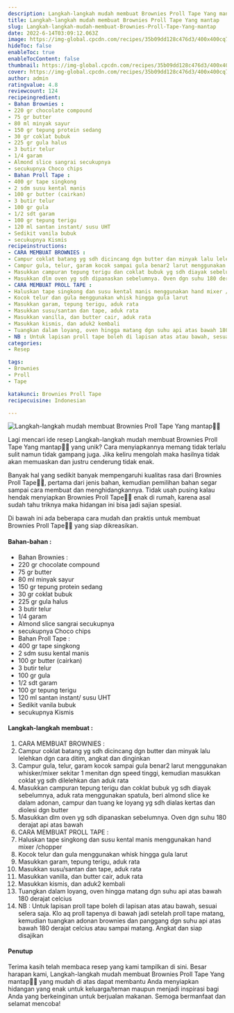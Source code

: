 ```yaml
---
description: Langkah-langkah mudah membuat Brownies Proll Tape Yang mantap"
title: Langkah-langkah mudah membuat Brownies Proll Tape Yang mantap
slug: Langkah-langkah-mudah-membuat-Brownies-Proll-Tape-Yang-mantap
date: 2022-6-14T03:09:12.063Z
image: https://img-global.cpcdn.com/recipes/35b09dd128c476d3/400x400cq70/photo.jpg
hideToc: false
enableToc: true
enableTocContent: false
thumbnail: https://img-global.cpcdn.com/recipes/35b09dd128c476d3/400x400cq70/photo.jpg
cover: https://img-global.cpcdn.com/recipes/35b09dd128c476d3/400x400cq70/photo.jpg
author: admin
ratingvalue: 4.8
reviewcount: 124
recipeingredient:
- Bahan Brownies :
- 220 gr chocolate compound
- 75 gr butter
- 80 ml minyak sayur
- 150 gr tepung protein sedang
- 30 gr coklat bubuk
- 225 gr gula halus
- 3 butir telur
- 1/4 garam
- Almond slice sangrai secukupnya
- secukupnya Choco chips
- Bahan Proll Tape :
- 400 gr tape singkong
- 2 sdm susu kental manis
- 100 gr butter (cairkan)
- 3 butir telur
- 100 gr gula
- 1/2 sdt garam
- 100 gr tepung terigu
- 120 ml santan instant/ susu UHT
- Sedikit vanila bubuk
- secukupnya Kismis
recipeinstructions:
- CARA MEMBUAT BROWNIES :
- Campur coklat batang yg sdh dicincang dgn butter dan minyak lalu lelehkan dgn cara ditim, angkat dan dinginkan
- Campur gula, telur, garam kocok sampai gula benar2 larut menggunakan whisker/mixer sekitar 1 menitan dgn speed tinggi, kemudian masukkan coklat yg sdh dilelehkan dan aduk rata
- Masukkan campuran tepung terigu dan coklat bubuk yg sdh diayak sebelumnya, aduk rata menggunakan spatula, beri almond slice ke dalam adonan, campur dan tuang ke loyang yg sdh dialas kertas dan diolesi dgn butter
- Masukkan dlm oven yg sdh dipanaskan sebelumnya. Oven dgn suhu 180 derajat api atas bawah
- CARA MEMBUAT PROLL TAPE :
- Haluskan tape singkong dan susu kental manis menggunakan hand mixer /chopper
- Kocok telur dan gula menggunakan whisk hingga gula larut
- Masukkan garam, tepung terigu, aduk rata
- Masukkan susu/santan dan tape, aduk rata
- Masukkan vanilla, dan butter cair, aduk rata
- Masukkan kismis, dan aduk2 kembali
- Tuangkan dalam loyang, oven hingga matang dgn suhu api atas bawah 180 derajat celcius
- NB : Untuk lapisan proll tape boleh di lapisan atas atau bawah, sesuai selera saja. Klo aq proll tapenya di bawah jadi setelah proll tape matang, kemudian tuangkan adonan brownies dan panggang dgn suhu api atas bawah 180 derajat celcius atau sampai matang. Angkat dan siap disajikan
categories:
- Resep

tags:
- Brownies
- Proll
- Tape

katakunci: Brownies Proll Tape
recipecuisine: Indonesian

---
```


![Langkah-langkah mudah membuat Brownies Proll Tape Yang mantap👩‍🍳](https://img-global.cpcdn.com/recipes/35b09dd128c476d3/400x400cq70/photo.jpg)

Lagi mencari ide resep Langkah-langkah mudah membuat Brownies Proll Tape Yang mantap👩‍🍳 yang unik? Cara menyiapkannya memang tidak terlalu sulit namun tidak gampang juga. Jika keliru mengolah maka hasilnya tidak akan memuaskan dan justru cenderung tidak enak.

Banyak hal yang sedikit banyak mempengaruhi kualitas rasa dari Brownies Proll Tape👩‍🍳, pertama dari jenis bahan, kemudian pemilihan bahan segar sampai cara membuat dan menghidangkannya. Tidak usah pusing kalau hendak menyiapkan Brownies Proll Tape👩‍🍳 enak di rumah, karena asal sudah tahu triknya maka hidangan ini bisa jadi sajian spesial.

Di bawah ini ada beberapa cara mudah dan praktis untuk membuat Brownies Proll Tape👩‍🍳 yang siap dikreasikan.

<!--inarticleads1-->

#### Bahan-bahan :

- Bahan Brownies :
- 220 gr chocolate compound
- 75 gr butter
- 80 ml minyak sayur
- 150 gr tepung protein sedang
- 30 gr coklat bubuk
- 225 gr gula halus
- 3 butir telur
- 1/4 garam
- Almond slice sangrai secukupnya
- secukupnya Choco chips
- Bahan Proll Tape :
- 400 gr tape singkong
- 2 sdm susu kental manis
- 100 gr butter (cairkan)
- 3 butir telur
- 100 gr gula
- 1/2 sdt garam
- 100 gr tepung terigu
- 120 ml santan instant/ susu UHT
- Sedikit vanila bubuk
- secukupnya Kismis

<!--inarticleads2-->

#### Langkah-langkah membuat :

1. CARA MEMBUAT BROWNIES :
1. Campur coklat batang yg sdh dicincang dgn butter dan minyak lalu lelehkan dgn cara ditim, angkat dan dinginkan
1. Campur gula, telur, garam kocok sampai gula benar2 larut menggunakan whisker/mixer sekitar 1 menitan dgn speed tinggi, kemudian masukkan coklat yg sdh dilelehkan dan aduk rata
1. Masukkan campuran tepung terigu dan coklat bubuk yg sdh diayak sebelumnya, aduk rata menggunakan spatula, beri almond slice ke dalam adonan, campur dan tuang ke loyang yg sdh dialas kertas dan diolesi dgn butter
1. Masukkan dlm oven yg sdh dipanaskan sebelumnya. Oven dgn suhu 180 derajat api atas bawah
1. CARA MEMBUAT PROLL TAPE :
1. Haluskan tape singkong dan susu kental manis menggunakan hand mixer /chopper
1. Kocok telur dan gula menggunakan whisk hingga gula larut
1. Masukkan garam, tepung terigu, aduk rata
1. Masukkan susu/santan dan tape, aduk rata
1. Masukkan vanilla, dan butter cair, aduk rata
1. Masukkan kismis, dan aduk2 kembali
1. Tuangkan dalam loyang, oven hingga matang dgn suhu api atas bawah 180 derajat celcius
1. NB : Untuk lapisan proll tape boleh di lapisan atas atau bawah, sesuai selera saja. Klo aq proll tapenya di bawah jadi setelah proll tape matang, kemudian tuangkan adonan brownies dan panggang dgn suhu api atas bawah 180 derajat celcius atau sampai matang. Angkat dan siap disajikan

#### Penutup

Terima kasih telah membaca resep yang kami tampilkan di sini. Besar harapan kami, Langkah-langkah mudah membuat Brownies Proll Tape Yang mantap👩‍🍳 yang mudah di atas dapat membantu Anda menyiapkan hidangan yang enak untuk keluarga/teman maupun menjadi inspirasi bagi Anda yang berkeinginan untuk berjualan makanan. Semoga bermanfaat dan selamat mencoba!